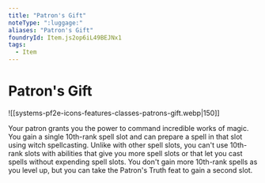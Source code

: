```yaml
---
title: "Patron's Gift"
noteType: ":luggage:"
aliases: "Patron's Gift"
foundryId: Item.js2op6iL49BEJNx1
tags:
  - Item
---
```


# Patron's Gift
![[systems-pf2e-icons-features-classes-patrons-gift.webp|150]]

Your patron grants you the power to command incredible works of magic. You gain a single 10th-rank spell slot and can prepare a spell in that slot using witch spellcasting. Unlike with other spell slots, you can't use 10th-rank slots with abilities that give you more spell slots or that let you cast spells without expending spell slots. You don't gain more 10th-rank spells as you level up, but you can take the Patron's Truth feat to gain a second slot.
